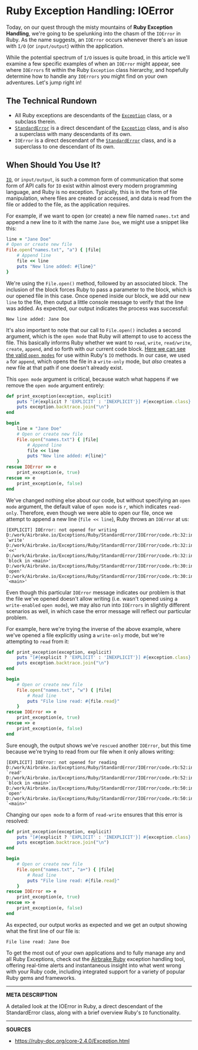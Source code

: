 # Ruby Exception Handling: IOError

Today, on our quest through the misty mountains of __Ruby Exception Handling__, we're going to be spelunking into the chasm of the `IOError` in Ruby.  As the name suggests, an `IOError` occurs whenever there's an issue with `I/O` (or `input/output`) within the application.

While the potential spectrum of `I/O` issues is quite broad, in this article we'll examine a few specific examples of when an `IOError` might appear, see where `IOErrors` fit within the Ruby `Exception` class hierarchy, and hopefully determine how to handle any `IOErrors` you might find on your own adventures.  Let's jump right in!

## The Technical Rundown

- All Ruby exceptions are descendants of the [`Exception`](https://airbrake.io/blog/ruby-exception-handling/ruby-exception-classes) class, or a subclass therein.
- [`StandardError`](https://ruby-doc.org/core-2.3.3/StandardError.html) is a direct descendant of the [`Exception`](https://airbrake.io/blog/ruby-exception-handling/ruby-exception-classes) class, and is also a superclass with many descendants of its own.
- `IOError` is a direct descendant of the [`StandardError`](https://ruby-doc.org/core-2.3.3/StandardError.html) class, and is a superclass to one descendant of its own.

## When Should You Use It?

[`IO`](https://en.wikipedia.org/wiki/Input/output), or `input/output`, is such a common form of communication that some form of API calls for `IO` exist within almost every modern programming language, and Ruby is no exception.  Typically, this is in the form of file manipulation, where files are created or accessed, and data is read from the file or added to the file, as the application requires.

For example, if we want to open (or create) a new file named `names.txt` and append a new line to it with the name `Jane Doe`, we might use a snippet like this: 

```ruby
line = "Jane Doe"
# Open or create new file
File.open("names.txt", "a") { |file|
    # Append line
    file << line
    puts "New line added: #{line}"
}
```

We're using the `File.open()` method, followed by an associated block.  The inclusion of the block forces Ruby to pass a parameter to the block, which is our opened file in this case.  Once opened inside our block, we add our new `line` to the file, then output a little console message to verify that the line was added.  As expected, our output indicates the process was successful:

```
New line added: Jane Doe
```

It's also important to note that our call to `File.open()` includes a second argument, which is the `open mode` that Ruby will attempt to use to access the file.  This basically informs Ruby whether we want to `read`, `write`, `read/write`, `create`, `append`, and so forth with our current code block.  [Here we can see the valid `open modes`](https://ruby-doc.org/core-2.4.0/IO.html#method-c-new) for use within Ruby's `IO` methods.  In our case, we used `a` for `append`, which opens the file in a `write-only` mode, but _also_ creates a new file at that path if one doesn't already exist.

This `open mode` argument is critical, because watch what happens if we remove the `open mode` argument entirely:

```ruby
def print_exception(exception, explicit)
    puts "[#{explicit ? 'EXPLICIT' : 'INEXPLICIT'}] #{exception.class}: #{exception.message}"
    puts exception.backtrace.join("\n")
end

begin
    line = "Jane Doe"
    # Open or create new file
    File.open("names.txt") { |file|
        # Append line
        file << line
        puts "New line added: #{line}"
    }
rescue IOError => e
    print_exception(e, true)
rescue => e
    print_exception(e, false)
end
```

We've changed nothing else about our code, but without specifying an `open mode` argument, the default value of `open mode` is `r`, which indicates `read-only`.  Therefore, even though we were able to open our file, once we attempt to append a new line (`file << line`), Ruby throws an `IOError` at us:

```
[EXPLICIT] IOError: not opened for writing
D:/work/Airbrake.io/Exceptions/Ruby/StandardError/IOError/code.rb:32:in `write'
D:/work/Airbrake.io/Exceptions/Ruby/StandardError/IOError/code.rb:32:in `<<'
D:/work/Airbrake.io/Exceptions/Ruby/StandardError/IOError/code.rb:32:in `block in <main>'
D:/work/Airbrake.io/Exceptions/Ruby/StandardError/IOError/code.rb:30:in `open'
D:/work/Airbrake.io/Exceptions/Ruby/StandardError/IOError/code.rb:30:in `<main>'
```

Even though this particular `IOError` message indicates our problem is that the file we've opened doesn't allow writing (i.e. wasn't opened using a `write-enabled` `open mode`), we may also run into `IOErrors` in slightly different scenarios as well, in which case the error message will reflect our particular problem.

For example, here we're trying the inverse of the above example, where we've opened a file explicitly using a `write-only` mode, but we're attempting to `read` from it:

```ruby
def print_exception(exception, explicit)
    puts "[#{explicit ? 'EXPLICIT' : 'INEXPLICIT'}] #{exception.class}: #{exception.message}"
    puts exception.backtrace.join("\n")
end

begin
    # Open or create new file
    File.open("names.txt", "w") { |file|
        # Read line
        puts "File line read: #{file.read}"
    }
rescue IOError => e
    print_exception(e, true)
rescue => e
    print_exception(e, false)
end
```

Sure enough, the output shows we've `rescued` another `IOError`, but this time because we're trying to read from our file when it only allows writing:

```
[EXPLICIT] IOError: not opened for reading
D:/work/Airbrake.io/Exceptions/Ruby/StandardError/IOError/code.rb:52:in `read'
D:/work/Airbrake.io/Exceptions/Ruby/StandardError/IOError/code.rb:52:in `block in <main>'
D:/work/Airbrake.io/Exceptions/Ruby/StandardError/IOError/code.rb:50:in `open'
D:/work/Airbrake.io/Exceptions/Ruby/StandardError/IOError/code.rb:50:in `<main>'
```

Changing our `open mode` to a form of `read-write` ensures that this error is resolved:

```ruby
def print_exception(exception, explicit)
    puts "[#{explicit ? 'EXPLICIT' : 'INEXPLICIT'}] #{exception.class}: #{exception.message}"
    puts exception.backtrace.join("\n")
end

begin
    # Open or create new file
    File.open("names.txt", "a+") { |file|
        # Read line
        puts "File line read: #{file.read}"
    }
rescue IOError => e
    print_exception(e, true)
rescue => e
    print_exception(e, false)
end
```

As expected, our output works as expected and we get an output showing what the first line of our file is:

```
File line read: Jane Doe
```

To get the most out of your own applications and to fully manage any and all Ruby Exceptions, check out the <a class="js-cta-utm" href="https://airbrake.io/languages/ruby_exception_handling?utm_source=blog&amp;utm_medium=end-post&amp;utm_campaign=airbrake-ruby">Airbrake Ruby</a> exception handling tool, offering real-time alerts and instantaneous insight into what went wrong with your Ruby code, including integrated support for a variety of popular Ruby gems and frameworks.

---

__META DESCRIPTION__

A detailed look at the IOError in Ruby, a direct descendant of the StandardError class, along with a brief overview Ruby's `IO` functionality.

---

__SOURCES__

- https://ruby-doc.org/core-2.4.0/Exception.html